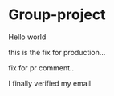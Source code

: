 # Group-project
Hello world

this is the fix for production...

fix for pr comment..

I finally verified my email